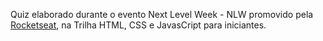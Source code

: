 Quiz elaborado durante o evento Next Level Week - NLW promovido pela [Rocketseat](https://www.rocketseat.com.br/), na Trilha HTML, CSS e JavasCript para iniciantes.
